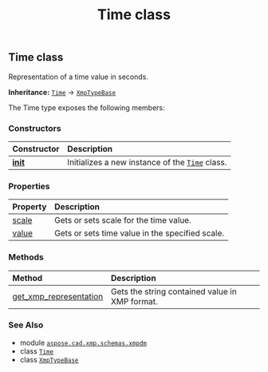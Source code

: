 ﻿---
title: Time class
second_title: Aspose.CAD for Python via .NET API References
description: 
type: docs
weight: 40
url: /aspose.cad.xmp.schemas.xmpdm/time/
is_root: false
---

## Time class

Representation of a time value in seconds.



**Inheritance:** [`Time`](/cad/python-net/aspose.cad.xmp.schemas.xmpdm/time) → 
[`XmpTypeBase`](/cad/python-net/aspose.cad.xmp.types/xmptypebase)



The Time type exposes the following members:

### Constructors
| Constructor | Description |
| :- | :- |
| [__init__](/cad/python-net/aspose.cad.xmp.schemas.xmpdm/time/__init__/#aspose.cad.xmp.types.derived.Rational-int) | Initializes a new instance of the [`Time`](/cad/python-net/aspose.cad.xmp.schemas.xmpdm/time) class. |


### Properties
| Property | Description |
| :- | :- |
| [scale](/cad/python-net/aspose.cad.xmp.schemas.xmpdm/time/scale) | Gets or sets scale for the time value. |
| [value](/cad/python-net/aspose.cad.xmp.schemas.xmpdm/time/value) | Gets or sets time value in the specified scale. |


### Methods
| Method | Description |
| :- | :- |
| [get_xmp_representation](/cad/python-net/aspose.cad.xmp.schemas.xmpdm/time/get_xmp_representation/#) | Gets the string contained value in XMP format. |



### See Also
* module [`aspose.cad.xmp.schemas.xmpdm`](..)
* class [`Time`](/cad/python-net/aspose.cad.xmp.schemas.xmpdm/time)
* class [`XmpTypeBase`](/cad/python-net/aspose.cad.xmp.types/xmptypebase)
